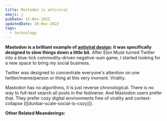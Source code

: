 ```yaml
---
title: Mastodon is antiviral
emoji: 🐘
pubDate: 15-Nov-2022
updatedDate: 16-Nov-2022
tags:
  - technology
---
```


**Mastodon is a brilliant example of [antiviral design](https://uxdesign.cc/mastodon-is-antiviral-design-42f090ab8d51): it was specifically designed to slow things down a little bit.** After Elon Musk turned Twitter into a blue-tick commodity-driven negative-sum game, I started looking for a new space to bring my social business.

Twitter was designed to concentrate everyone's attention on one twitter/meme/person or thing at this very moment. Virality.

Mastodon has no algorithms, it is just reverse chronological. There is no way to full-text search all posts in the fediverse. And Mastodon users prefer that. They prefer cozy digital environments free of virality and context-collapse ([[dunbar-scale-social-is-cozy]]). 

**Other Related Meanderings:**
